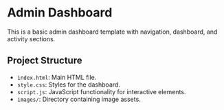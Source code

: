 # Admin Dashboard

This is a basic admin dashboard template with navigation, dashboard, and activity sections.

## Project Structure

- `index.html`: Main HTML file.
- `style.css`: Styles for the dashboard.
- `script.js`: JavaScript functionality for interactive elements.
- `images/`: Directory containing image assets.